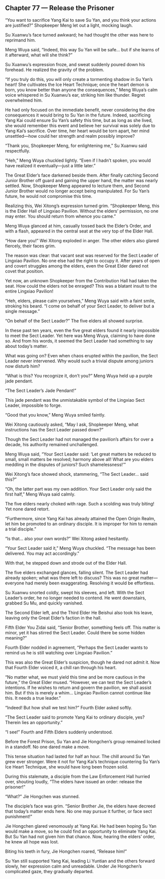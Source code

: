 ## Chapter 77 — Release the Prisoner

“You want to sacrifice Yang Kai to save Su Yan, and you think your actions are justified?” Shopkeeper Meng let out a light, mocking laugh.

Su Xuanwu’s face turned awkward; he had thought the other was here to reprimand him.

Meng Wuya said, “Indeed, this way Su Yan will be safe… but if she learns of it afterward, what will she think?”

Su Xuanwu’s expression froze, and sweat suddenly poured down his forehead. He realized the gravity of the problem.

“If you truly do this, you will only create a tormenting shadow in Su Yan’s heart! She cultivates the Ice Heart Technique; once the heart demon is born, you know better than anyone the consequences,” Meng Wuya’s calm voice whispered in Su Xuanwu’s ear, striking him like thunder. Regret overwhelmed him.

He had only focused on the immediate benefit, never considering the dire consequences it would bring to Su Yan in the future. Indeed, sacrificing Yang Kai could ensure Su Yan’s safety this time, but as long as she lived, she would remember this event and believe her survival was solely due to Yang Kai’s sacrifice. Over time, her heart would be torn apart, her mind unsettled—how could her strength and realm possibly improve?

“Thank you, Shopkeeper Meng, for enlightening me,” Su Xuanwu said respectfully.

“Heh,” Meng Wuya chuckled lightly. “Even if I hadn’t spoken, you would have realized it eventually—just a little later.”

The Great Elder’s face darkened beside them. After finally catching Second Junior Brother off guard and gaining the upper hand, the matter was nearly settled. Now, Shopkeeper Meng appeared to lecture them, and Second Junior Brother would no longer accept being manipulated. For Su Yan’s future, he would not compromise this time.

Realizing this, Wei Xitong’s expression turned grim. “Shopkeeper Meng, this is the Elder Hall of Lingxiao Pavilion. Without the elders’ permission, no one may enter. You should return from whence you came.”

Meng Wuya glanced at him, casually tossed back the Elder’s Order, and with a flash, appeared in the central seat at the very top of the Elder Hall.

“How dare you!” Wei Xitong exploded in anger. The other elders also glared fiercely, their faces grim.

The reason was clear: that vacant seat was reserved for the Sect Leader of Lingxiao Pavilion. No one else had the right to occupy it. After years of open and covert struggles among the elders, even the Great Elder dared not covet that position.

Yet now, an unknown Shopkeeper from the Contribution Hall had taken the seat. How could the elders not be enraged? This was a blatant insult to the entire Lingxiao Pavilion!

“Heh, elders, please calm yourselves,” Meng Wuya said with a faint smile, stroking his beard. “I come on behalf of your Sect Leader, to deliver but a single message.”

“On behalf of the Sect Leader?” The five elders all showed surprise.

In these past ten years, even the five great elders found it nearly impossible to meet the Sect Leader. Yet here was Meng Wuya, claiming to have done so. And from his words, it seemed the Sect Leader had something to say about today’s matter.

What was going on? Even when chaos erupted within the pavilion, the Sect Leader never intervened. Why would such a trivial dispute among juniors now disturb him?

“What is this? You recognize it, don’t you?” Meng Wuya held up a purple jade pendant.

“The Sect Leader’s Jade Pendant!”

This jade pendant was the unmistakable symbol of the Lingxiao Sect Leader, impossible to forge.

“Good that you know,” Meng Wuya smiled faintly.

Wei Xitong cautiously asked, “May I ask, Shopkeeper Meng, what instructions has the Sect Leader passed down?”

Though the Sect Leader had not managed the pavilion’s affairs for over a decade, his authority remained unchallenged.

Meng Wuya said, “Your Sect Leader said: ‘Let great matters be reduced to small, small matters be resolved; harmony above all! What are you elders meddling in the disputes of juniors? Such shamelessness!’”

Wei Xitong’s face showed shock, stammering, “The Sect Leader… said this?”

“Oh, the latter part was my own addition. Your Sect Leader only said the first half,” Meng Wuya said calmly.

The five elders nearly choked with rage. Such a scolding was truly biting! Yet none dared retort.

“Furthermore, since Yang Kai has already attained the Open Origin Realm, let him be promoted to an ordinary disciple. It is improper for him to remain a trial disciple.”

“Is that… also your own words?” Wei Xitong asked hesitantly.

“Your Sect Leader said it,” Meng Wuya chuckled. “The message has been delivered. You may act accordingly.”

With that, he stepped down and strode out of the Elder Hall.

The five elders exchanged glances, falling silent. The Sect Leader had already spoken; what was there left to discuss? This was no great matter—everyone had merely been exaggerating. Resolving it would be effortless.

Su Xuanwu snorted coldly, swept his sleeves, and left. With the Sect Leader’s order, he no longer needed to contend. He went downstairs, grabbed Su Mu, and quickly vanished.

The Second Elder left, and the Third Elder He Beishui also took his leave, leaving only the Great Elder’s faction in the hall.

Fifth Elder You Zidai said, “Senior Brother, something feels off. This matter is minor, yet it has stirred the Sect Leader. Could there be some hidden meaning?”

Fourth Elder nodded in agreement, “Perhaps the Sect Leader wants to remind us he is still watching over Lingxiao Pavilion.”

This was also the Great Elder’s suspicion, though he dared not admit it. Now that Fourth Elder voiced it, a chill ran through his heart.

“No matter what, we must yield this time and be more cautious in the future,” the Great Elder mused. “However, we can test the Sect Leader’s intentions. If he wishes to return and govern the pavilion, we shall assist him. But if this is merely a whim… Lingxiao Pavilion cannot continue like this. It needs a true leader.”

“Indeed! But how shall we test him?” Fourth Elder asked softly.

“The Sect Leader said to promote Yang Kai to ordinary disciple, yes? Therein lies an opportunity.”

“I see!” Fourth and Fifth Elders suddenly understood.

Before the Forest Prison, Su Yan and Jie Hongchen’s group remained locked in a standoff. No one dared make a move.

This tense situation had lasted for half an hour. The chill around Su Yan grew ever stronger. Were it not for Yang Kai’s technique countering Su Yan’s Ice Heart Technique, she would have long been frozen solid.

During this stalemate, a disciple from the Law Enforcement Hall hurried over, shouting loudly, “The elders have issued an order: release the prisoner!”

“What?” Jie Hongchen was stunned.

The disciple’s face was grim. “Senior Brother Jie, the elders have decreed that today’s matter ends here. No one may pursue it further, or face sect punishment!”

Jie Hongchen glared venomously at Yang Kai. He had been hoping Su Yan would make a move, so he could find an opportunity to eliminate Yang Kai. But Su Yan had not given him that chance. Now, hearing the elders’ order, he knew all hope was lost.

Biting his teeth in fury, Jie Hongchen roared, “Release him!”

Su Yan still supported Yang Kai, leading Li Yuntian and the others forward slowly, her expression calm and unreadable. Under Jie Hongchen’s complicated gaze, they gradually departed.